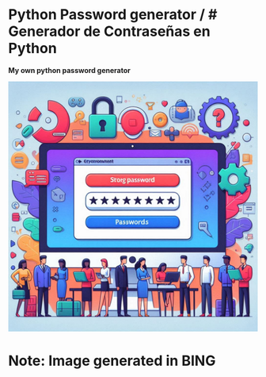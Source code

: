 # Python Password generator / # Generador de Contraseñas en Python

**My own python password generator**



![Python Password generator (PPG)](./passwordgentool.png)


# Note: Image generated in BING
